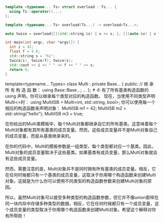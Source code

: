 ```cpp
template <typename... Ts> struct overload : Ts... {
  using Ts::operator()...;
};

template <typename... Ts> overload(Ts...) -> overload<Ts...>;

auto twice = overload{[](std::string &s) { s += s; }, [](auto &v) { v *= 2; }};

int main(int argc, char *argv[]) {
  int i = 42;
  float f = 4.0;
  std::string s = "hi";
  twice(i), twice(f), twice(s);
  std::cout << i << " " << f << " " << s;
  return 0;
}
```

template<typename... Types>
class Multi : private Base<Types>...
{
public:
// 继 承 所 有 构 造 函 数：
using Base<Types>::Base...;
...
};
✝ ✆
有了所有基类构造函数的 using 声明，你可以继承每个类型对应的构造函数。
现在，当使用不同类型声明 Multi<>时：
using MultiISB = Multi<int, std::string, bool>;
你可以使用每一个相应的构造函数来声明对象：
MultiISB m1 = 42;
MultiISB m2 = std::string("hello");
MultiISB m3 = true;

在你给出的Multi类模板中，每个Multi对象都继承自它的所有基类。这意味着每个Multi对象都有其所有基类的成员变量。然而，这些成员变量并不是Multi对象自己的成员变量，而是从基类继承来的。

在你的代码中，Multi的模板参数是一组类型，每个类型都对应一个基类。因此，Multi对象的成员变量取决于这些基类。如果基类有成员变量，那么Multi对象就会有这些成员变量。

然而，需要注意的是，Multi对象并不是同时拥有所有基类的成员变量。相反，它在任何时候都只有一个基类的成员变量，这取决于你用哪个构造函数来创建Multi对象。这就是为什么你可以使用不同类型的构造函数参数来创建Multi对象的原因。

所以，虽然Multi对象可以接受多种类型的构造函数参数，但它并不像union那样在同一块内存中存储多种类型的数据。相反，它在任何时候都只有一个成员变量，这个成员变量的类型取决于你用哪个构造函数来创建Multi对象。希望这个解释对你有所帮助！